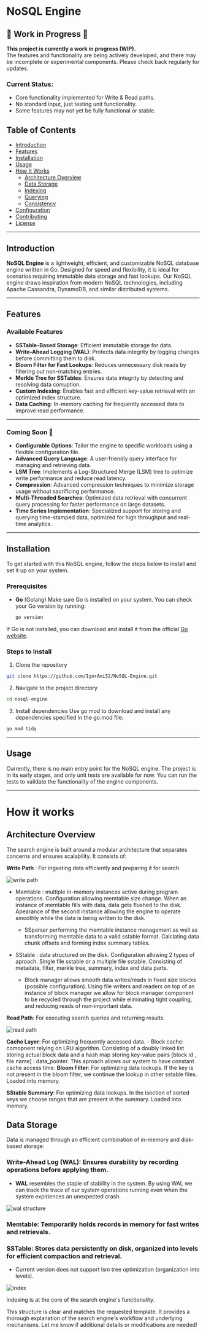 # NoSQL Engine

## 🚧 Work in Progress 🚧  
**This project is currently a work in progress (WIP).**  
The features and functionality are being actively developed, and there may be incomplete or experimental components. Please check back regularly for updates.  

### Current Status:  
- Core functionality implemented for Write & Read paths.  
- No standard input, just testing unit functionality.  
- Some features may not yet be fully functional or stable.

## Table of Contents  
- [Introduction](#introduction)  
- [Features](#features)  
- [Installation](#installation)  
- [Usage](#usage)
- [How It Works](#how-it-works)  
  - [Architecture Overview](#architecture-overview)  
  - [Data Storage](#data-storage)  
  - [Indexing](#indexing)  
  - [Querying](#querying)  
  - [Consistency](#consistency)  
- [Configuration](#configuration)  
- [Contributing](#contributing)  
- [License](#license)  

---

## Introduction  
**NoSQL Engine** is a lightweight, efficient, and customizable NoSQL database engine written in Go. Designed for speed and flexibility, it is ideal for scenarios requiring immutable data storage and fast lookups. Our NoSQL engine draws inspiration from modern NoSQL technologies, including Apache Cassandra, DynamoDB, and similar distributed systems.

---

## Features

### Available Features
- **SSTable-Based Storage**: Efficient immutable storage for data.
- **Write-Ahead Logging (WAL)**: Protects data integrity by logging changes before committing them to disk.
- **Bloom Filter for Fast Lookups**: Reduces unnecessary disk reads by filtering out non-matching entries.
- **Merkle Tree for SSTables**: Ensures data integrity by detecting and resolving data corruption.
- **Custom Indexing**: Enables fast and efficient key-value retrieval with an optimized index structure.
- **Data Caching**: In-memory caching for frequently accessed data to improve read performance.

---

### Coming Soon 🚀
- **Configurable Options**: Tailor the engine to specific workloads using a flexible configuration file.
- **Advanced Query Language**: A user-friendly query interface for managing and retrieving data.
- **LSM Tree**: Implements a Log-Structured Merge (LSM) tree to optimize write performance and reduce read latency.
- **Compression**: Advanced compression techniques to minimize storage usage without sacrificing performance.
- **Multi-Threaded Searches**: Optimized data retrieval with concurrent query processing for faster performance on large datasets.
- **Time Series Implementation**: Specialized support for storing and querying time-stamped data, optimized for high throughput and real-time analytics.


---

## Installation

To get started with this NoSQL engine, follow the steps below to install and set it up on your system.

### Prerequisites
- **Go** (Golang)
  Make sure Go is installed on your system. You can check your Go version by running:
  ```bash
  go version
If Go is not installed, you can download and install it from the official [Go website](https://go.dev/dl/).

### Steps to Install

1. Clone the repository
  ```bash
  git clone https://github.com/IgorAmi52/NoSQL-Engine.git
   ```
2. Navigate to the project directory
  ```bash
  cd nosql-engine
   ```
3. Install dependencies
   Use go mod to download and install any dependencies specified in the go.mod file:
  ```bash
  go mod tidy
   ```
---

 ## Usage

 Currently, there is no main entry point for the NoSQL engine. The project is in its early stages, and only unit tests are available for now. You can run the tests to validate the functionality of the engine components.

---

 # How it works
 
 ## Architecture Overview
 
 The search engine is built around a modular architecture that separates concerns and ensures scalability. It consists of:
 
   **Write Path** : For ingesting data efficiently and preparing it for search.      
 
 ![write path](image.png)
 
   - Memtable : multiple in-memory instances active during program operations. Configuration allowing memtable size change. When an instance of memtable fills with data, data gets flushed to the disk. Apearance of the second instance allowing the engine to operate smoothly while the data is being written to the disk.
       - SSparser performing the memtable instance management as well as transforming memtable data to a valid sstable format. Calclating data chunk offsets and forming index summary tables.
 
   - SStable : data structured on the disk. Configuration allowing 2 types of aproach. Single file sstable or a multiple file sstable. Consisting of metadata, filter, merkle tree, summary, index and data parts. 
       - Block manager allows smooth data writes/reads in fixed size blocks (possible configuration). Using file writers and readers on top of an instance of block manager we allow for block manager component to be recycled through the project while eliminating tight coupling, and reducing reads of non-important data.
 
   **Read Path**: For executing search queries and returning results.
 
   ![read path](image-1.png)
 
   **Cache Layer**: For optimizing frequently accessed data. 
       - Block cache: comopnent relying on LRU algorithm. Consisting of a doubly linked list storing actual block data and a hash map storing key-value pairs [block id , file name] : data_pointer. This aproach allows our system to have constant cache access time.
   **Bloom Filter**: For optimizing data lookups. If the key is not present in the bloom filter, we continue the lookup in other sstable files. Loaded into memory.
 
   **SStable Summary**: For optimizing data lookups. In the isection of sorted keys we choose ranges that are present in the summary. Loaded into memory. 
 
   
 
 ## Data Storage
 
 Data is managed through an efficient combination of in-memory and disk-based storage:
 
 ### Write-Ahead Log (WAL): Ensures durability by recording operations before applying them.
 - **WAL** resembles the staple of stability in the system. By using WAL we can track the trace of our system operations running even when the system expiriences an unexpected crash.
 
 ![wal structure](image-2.png)
 
 ### Memtable: Temporarily holds records in memory for fast writes and retrievals.
 
 ### SSTable: Stores data persistently on disk, organized into levels for efficient compaction and retrieval.
   - Current version does not support lsm tree optimization (organization into levels).
 
 
 ![index](image-3.png)
 
 Indexing is at the core of the search engine's functionality.
 
 
 This structure is clear and matches the requested template. It provides a thorough explanation of the search engine's workflow and underlying mechanisms. Let me know if additional details or modifications are needed!